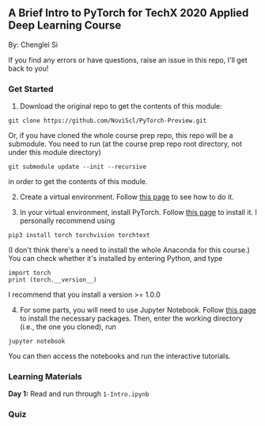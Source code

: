 ## A Brief Intro to PyTorch for TechX 2020 Applied Deep Learning Course 

By: Chenglei Si 

If you find any errors or have questions, raise an issue in this repo, I'll get back to you!

### Get Started 

1. Download the original repo to get the contents of this module: 
```
git clone https://github.com/NoviScl/PyTorch-Preview.git
```

Or, if you have cloned the whole course prep repo, this repo will be a submodule. 
You need to run (at the course prep repo root directory, not under this module directory) 
```
git submodule update --init --recursive
```
in order to get the contents of this module.

2. Create a virtual environment. Follow [this page](https://docs.python.org/3/tutorial/venv.html) to see how to do it.

3. In your virtual environment, install PyTorch. Follow [this page](https://pytorch.org/get-started/locally/) to install it. I personally recommend using
```
pip3 install torch torchvision torchtext
``` 
(I don't think there's a need to install the whole Anaconda for this course.)
You can check whether it's installed by entering Python, and type 
```
import torch
print (torch.__version__)
``` 
I recommend that you install a version >= 1.0.0

4. For some parts, you will need to use Jupyter Notebook. Follow [this page](https://jupyter.org/install) to install the necessary packages. Then, enter the working directory (i.e., the one you cloned), run 
```
jupyter notebook
```
You can then access the notebooks and run the interactive tutorials.

### Learning Materials 

**Day 1:** Read and run through `1-Intro.ipynb`

### Quiz 

